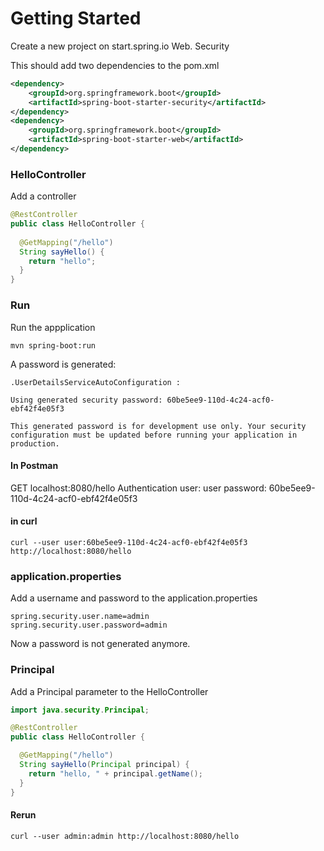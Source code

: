 #  Getting Started

Create a new project on 
start.spring.io
Web. Security

This should add two dependencies to the pom.xml
```xml
<dependency>
    <groupId>org.springframework.boot</groupId>
    <artifactId>spring-boot-starter-security</artifactId>
</dependency>
<dependency>
    <groupId>org.springframework.boot</groupId>
    <artifactId>spring-boot-starter-web</artifactId>
</dependency>
```

### HelloController
Add a controller 

```java
@RestController
public class HelloController {
  
  @GetMapping("/hello")
  String sayHello() {
    return "hello";
  }
}
```

### Run 
Run the appplication 
```text
mvn spring-boot:run
```
A password is generated:
```text
.UserDetailsServiceAutoConfiguration : 

Using generated security password: 60be5ee9-110d-4c24-acf0-ebf42f4e05f3

This generated password is for development use only. Your security configuration must be updated before running your application in production.
```

#### In Postman 
GET localhost:8080/hello
Authentication 
  user: user
  password: 60be5ee9-110d-4c24-acf0-ebf42f4e05f3

#### in curl

```text
curl --user user:60be5ee9-110d-4c24-acf0-ebf42f4e05f3 http://localhost:8080/hello
```


### application.properties

Add a username and password to the application.properties

```text
spring.security.user.name=admin
spring.security.user.password=admin
```

Now a password is not generated anymore.

### Principal

Add a Principal parameter to the HelloController

```java
import java.security.Principal;

@RestController
public class HelloController {

  @GetMapping("/hello")
  String sayHello(Principal principal) {
    return "hello, " + principal.getName();
  }
}
```

#### Rerun
```text
curl --user admin:admin http://localhost:8080/hello
```



